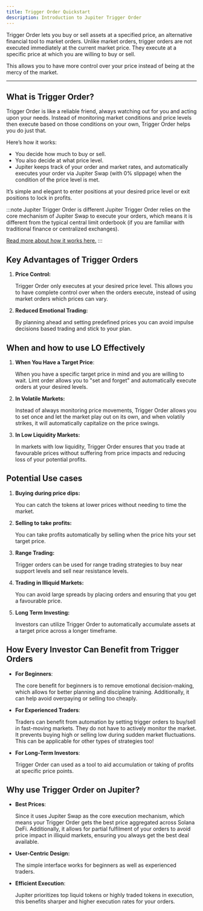 ```yaml
---
title: Trigger Order Quickstart
description: Introduction to Jupiter Trigger Order
---
```


<head>
    <title>Trigger Order Quickstart</title>
    <meta name="twitter:card" content="summary" />
</head>

Trigger Order lets you buy or sell assets at a specified price, an alternative financial tool to market orders. Unlike market orders, trigger orders are not executed immediately at the current market price. They execute at a specific price at which you are willing to buy or sell.

This allows you to have more control over your price instead of being at the mercy of the market.

---

## What is Trigger Order?

Trigger Order is like a reliable friend, always watching out for you and acting upon your needs. Instead of monitoring market conditions and price levels then execute based on those conditions on your own, Trigger Order helps you do just that.

Here’s how it works:

- You decide how much to buy or sell.
- You also decide at what price level.
- Jupiter keeps track of your order and market rates, and automatically executes your order via Jupiter Swap (with 0% slippage) when the condition of the price level is met.

It’s simple and elegant to enter positions at your desired price level or exit positions to lock in profits.

:::note Jupiter Trigger Order is different
Jupiter Trigger Order relies on the core mechanism of Jupiter Swap to execute your orders, which means it is different from the typical central limit orderbook (if you are familiar with traditional finance or centralized exchanges).

[Read more about how it works here.](./how-trigger-order-works)
:::

## Key Advantages of Trigger Orders

1. **Price Control:**

    Trigger Order only executes at your desired price level. This allows you to have complete control over when the orders execute, instead of using market orders which prices can vary.

2. **Reduced Emotional Trading:**

    By planning ahead and setting predefined prices you can avoid impulse decisions based trading and stick to your plan.


## When and how to use LO Effectively

1. **When You Have a Target Price**:

    When you have a specific target price in mind and you are willing to wait. Limt order allows you to "set and forget" and automatically execute orders at your desired levels.

2. **In Volatile Markets:**

    Instead of always monitoring price movements, Trigger Order allows you to set once and let the market play out on its own, and when volatily strikes, it will automatically capitalize on the price swings.

3. **In Low Liquidity Markets:**

    In markets with low liquidity, Trigger Order ensures that you trade at favourable prices without suffering from price impacts and reducing loss of your potential profits.

## Potential Use cases

1. **Buying during price dips:**

    You can catch the tokens at lower prices without needing to time the market.

2. **Selling to take profits:**

    You can take profits automatically by selling when the price hits your set target price.

3. **Range Trading:**

    Trigger orders can be used for range trading strategies to buy near support levels and sell near resistance levels.

4. **Trading in Illiquid Markets:**

    You can avoid large spreads by placing orders and ensuring that you get a favourable price.

5. **Long Term Investing:**

    Investors can utilize Trigger Order to automatically accumulate assets at a target price across a longer timeframe.

## How Every Investor Can Benefit from Trigger Orders

- **For Beginners**:

    The core benefit for beginners is to remove emotional decision-making, which allows for better planning and discipline training. Additionally, it can help avoid overpaying or selling too cheaply.

- **For Experienced Traders**:

    Traders can benefit from automation by setting trigger orders to buy/sell in fast-moving markets. They do not have to actively monitor the market. It prevents buying high or selling low during sudden market fluctuations. This can be applicable for other types of strategies too!

- **For Long-Term Investors**:

    Trigger Order can used as a tool to aid accumulation or taking of profits at specific price points.

## Why use Trigger Order on Jupiter?

- **Best Prices**:

    Since it uses Jupiter Swap as the core execution mechanism, which means your Trigger Order gets the best price aggregated across Solana DeFi. Additionally, it allows for partial fulfilment of your orders to avoid price impact in illiquid markets, ensuring you always get the best deal available.

- **User-Centric Design:**

    The simple interface works for beginners as well as experienced traders.

- **Efficient Execution**:

    Jupiter prioritizes top liquid tokens or highly traded tokens in execution, this benefits sharper and higher execution rates for your orders.